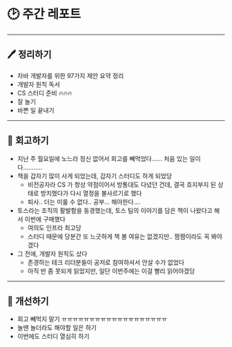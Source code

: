 # 🕑 주간 레포트

---

## 🖊 정리하기

- 자바 개발자를 위한 97가지 제안 요약 정리
- 개발자 원칙 독서
- CS 스터디 준비 🔥🔥🔥
- 잘 놀기
- 바쁜 일 끝내기

---

## 💭 회고하기

- 지난 주 월요일에 노느라 정신 없어서 회고를 빼먹었다…… 처음 있는 일이다………..
- 책을 갑자기 많이 사게 되었는데, 갑자기 스터디도 하게 되었당
  - 비전공자라 CS 가 항상 약점이어서 방통대도 다녔던 건데, 결국 흐지부지 된 상태로 방치했다가 다시 열정을 불사르기로 했다
  - 퇴사.. 더는 미룰 수 없다.. 공부… 해야한다….
- 토스라는 조직의 활발함을 동경했는데, 토스 팀의 이야기를 담은 책이 나왔다고 해서 이번에 구매했다
  - 여의도 인프라 최고당
  - 스터디 때문에 당분간 또 느긋하게 책 볼 여유는 없겠지만.. 짬짬이라도 꼭 봐야겠다
- 그 전에, 개발자 원칙도 샀다
  - 존경하는 테크 리더분들이 공저로 참여하셔서 안살 수가 없었다
  - 아직 반 좀 못되게 읽었지만, 일단 이번주에는 이걸 빨리 읽어야겠당

---

## 🥊 개선하기

- 회고 빼먹지 말기 ㅠㅠㅠㅠㅠㅠㅠㅠㅠㅠㅠㅠㅠㅠㅠㅠㅠㅠㅠ
- 놀땐 놀더라도 해야할 일은 하기
- 이번에도 스터디 열심히 하기
